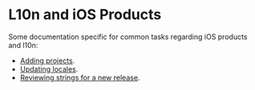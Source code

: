 # L10n and iOS Products

Some documentation specific for common tasks regarding iOS products and l10n:
* [Adding projects](adding_projects.md).
* [Updating locales](updating_locales.md).
* [Reviewing strings for a new release](reviewing_strings.md).
